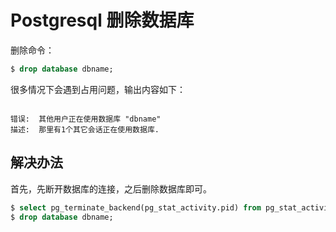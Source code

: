 # Postgresql 删除数据库

删除命令：

``` sql
$ drop database dbname;
```

很多情况下会遇到占用问题，输出内容如下：

``` 

错误:  其他用户正在使用数据库 "dbname"
描述:  那里有1个其它会话正在使用数据库.
```

## 解决办法

首先，先断开数据库的连接，之后删除数据库即可。

``` sql
$ select pg_terminate_backend(pg_stat_activity.pid) from pg_stat_activity where datname='dbname' and pid<>pg_backend_pid();
$ drop database dbname;
```
